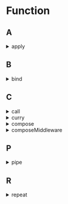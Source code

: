# Function

## A

<details>
<summary>apply</summary>

```js
// #1
Function.prototype.myApply = function (ctx, args = []) {
  ctx.__HANDLER__ = this;

  const result = ctx.__HANDLER__(...args);
  delete ctx.__HANDLER__;
  return result;
};

// #2
Function.prototype.myApply = function () {
  const ctx = arguments[0];
  const args = arguments[1];
  ctx.__HANDLER__ = this;

  const result = new Function("return arguments[0].__HANDLER__(" + args + ")")(
    ctx
  );
  delete ctx.__HANDLER__;
  return result;
};
```

</details>

## B

<details>
<summary>bind</summary>

```js
Function.prototype.myBind = function (ctx, ...args) {
  const self = this;
  function fNOP() {}
  function fBound(...args1) {
    return self.apply(this instanceof fNOP ? this : ctx, [...args, ...args1]);
  }

  if (self.prototype) fNOP.prototype = self.prototype;
  fBound.prototype = new fNOP();

  return fBound;
};

function test(...args) {
  console.log(this.a, ...args);
}
test.myBind({ a: 123 }, 1, 2)(3, 4);
```

</details>

## C

<details>
<summary>call</summary>

```js
// #1
Function.prototype.myCall = function (ctx, ...args) {
  ctx.__HANDLER__ = this;

  const result = ctx.__HANDLER__(...args);
  delete ctx.__HANDLER__;
  return result;
};

// #2
Function.prototype.myCall = function () {
  const ctx = arguments[0];
  const args = Array.prototype.slice.call(arguments, 1);
  ctx.__HANDLER__ = this;

  const result = new Function("return arguments[0].__HANDLER__(" + args + ")")(
    ctx
  );
  delete ctx.__HANDLER__;
  return result;
};
```

</details>

<details>
<summary>curry</summary>

```js
const curry = (fun, ...args) => {
  if (args.length >= fun.length) return fun(...args);
  return (...args1) => curry(fun, ...args, ...args1);
};

const add = (a, b, c, d) => a + b + c + d;

curry(add)(1, 2, 3, 4);
curry(add, 1, 2)(3, 4);
```

</details>

<details>
<summary>compose</summary>

```js
const compose = (...funs) => funs.reduce((a, b) => (...args) => a(b(...args)));

compose(
  (a) => a + 2,
  (a) => a * 2
)(2);
```

</details>

<details>
<summary>composeMiddleware</summary>

```js
const composeMiddleware = (middlewares) => {
  const next = i => {
    const middleware= middlewares[i]
    return middleware && middleware(next.bind(null, i++))

  }
  next(0)
};
```

</details>



## P

<details>
<summary>pipe</summary>

```js
const pipe = (...funs) => funs.reduce((a, b) => (...args) => b(a(...args)));

pipe(
  (a) => a + 2,
  (a) => a * 2
)(2);
```

</details>

## R

<details>
<summary>repeat</summary>

```js
const repeat = (str, length) => Array.from({ length }, () => str).join("");
const repeat = (str, length, index = 0, res = "") => {
  while (index++ < length) res += str;
  return res;
};

repeat("d", 3);
```

</details>
